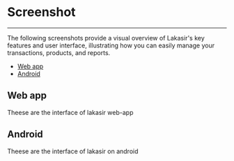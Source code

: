 # Screenshot

---
The following screenshots provide a visual overview of Lakasir's key features and user interface, illustrating how you can easily manage your transactions, products, and reports.

- [Web app](#web-app)
- [Android](#android)

<a name="web-app"></a>
## Web app
Theese are the interface of lakasir web-app

<a name="android"></a>
## Android
Theese are the interface of lakasir on android





